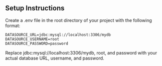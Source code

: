 ## Setup Instructions

Create a .env file in the root directory of your project with the following format:

```.env
DATASOURCE_URL=jdbc:mysql://localhost:3306/mydb
DATASOURCE_USERNAME=root
DATASOURCE_PASSWORD=password
```
Replace jdbc:mysql://localhost:3306/mydb, root, and password with your actual database URL, username, and password.

